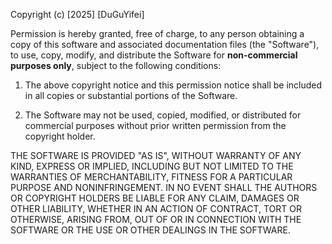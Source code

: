 Copyright (c) [2025] [DuGuYifei]

Permission is hereby granted, free of charge, to any person obtaining a copy
of this software and associated documentation files (the "Software"), to use,
copy, modify, and distribute the Software for **non-commercial purposes only**, 
subject to the following conditions:

1. The above copyright notice and this permission notice shall be included in all
copies or substantial portions of the Software.

2. The Software may not be used, copied, modified, or distributed for commercial purposes
without prior written permission from the copyright holder.

THE SOFTWARE IS PROVIDED "AS IS", WITHOUT WARRANTY OF ANY KIND, EXPRESS OR
IMPLIED, INCLUDING BUT NOT LIMITED TO THE WARRANTIES OF MERCHANTABILITY,
FITNESS FOR A PARTICULAR PURPOSE AND NONINFRINGEMENT. IN NO EVENT SHALL THE
AUTHORS OR COPYRIGHT HOLDERS BE LIABLE FOR ANY CLAIM, DAMAGES OR OTHER LIABILITY,
WHETHER IN AN ACTION OF CONTRACT, TORT OR OTHERWISE, ARISING FROM, OUT OF OR IN
CONNECTION WITH THE SOFTWARE OR THE USE OR OTHER DEALINGS IN THE SOFTWARE.
